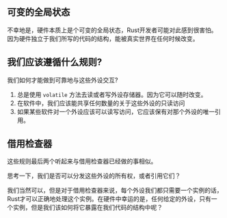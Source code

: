 ## 可变的全局状态

不幸地是，硬件本质上是个可变的全局状态，Rust开发者可能对此感到很害怕。因为硬件独立于我们所写的代码的结构，能被真实世界在任何时候改变。

## 我们应该遵循什么规则?

我们如何才能做到可靠地与这些外设交互?

1. 总是使用 `volatile` 方法去读或者写外设存储器。因为它可以随时改变。
2. 在软件中，我们应该能共享任何数量的关于这些外设的只读访问
3. 如果某些软件对一个外设应该可以读写访问，它应该保有对那个外设的唯一引用。

## 借用检查器

这些规则最后两个听起来与借用检查器已经做的事相似。

思考一下，我们是否可以分发这些外设的所有权，或者引用它们？

我们当然可以，但是对于借用检查器来说，每个外设我们都只需要一个实例的话，Rust才可以正确地处理这个实例。在硬件中幸运的是，任何给定的外设，只有一个实例，但是我们该如何将它暴露在我们代码的结构中呢？
